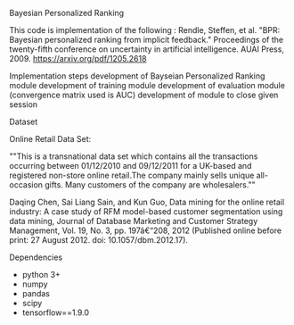 ﻿Bayesian Personalized Ranking

This code is implementation of the following : 
Rendle, Steffen, et al. "BPR: Bayesian personalized ranking from implicit feedback." Proceedings of the twenty-fifth conference on uncertainty in artificial intelligence. AUAI Press, 2009.
https://arxiv.org/pdf/1205.2618

Implementation steps
 development of Bayseian Personalized Ranking module
 development of training module
 development of evaluation module (convergence matrix used is AUC)
 development of module to close given session


Dataset

Online Retail Data Set:

""This is a transnational data set which contains all the transactions occurring between 01/12/2010 and 09/12/2011 for a UK-based and registered non-store online retail.The company mainly sells unique all-occasion gifts. Many customers of the company are wholesalers.""

Daqing Chen, Sai Liang Sain, and Kun Guo, Data mining for the online retail industry: A case study of RFM model-based customer segmentation using data mining, Journal of Database Marketing and Customer Strategy Management, Vol. 19, No. 3, pp. 197â€“208, 2012 (Published online before print: 27 August 2012. doi: 10.1057/dbm.2012.17).


Dependencies

* python 3+
* numpy
* pandas
* scipy
* tensorflow==1.9.0